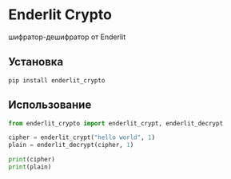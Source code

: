 # Enderlit Crypto

шифратор-дешифратор от Enderlit  


## Установка

```
pip install enderlit_crypto
```

## Использование

```python
from enderlit_crypto import enderlit_crypt, enderlit_decrypt

cipher = enderlit_crypt("hello world", 1)
plain = enderlit_decrypt(cipher, 1)

print(cipher)
print(plain)
```
